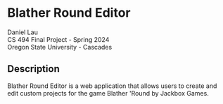 # Blather Round Editor

Daniel Lau<br/>
CS 494 Final Project - Spring 2024</br>
Oregon State University - Cascades

## Description

Blather Round Editor is a web application that allows users to create and edit custom projects for the game Blather 'Round by Jackbox Games.
